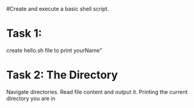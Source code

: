 #Create and execute a basic shell script.

# Task 1: 
create hello.sh file to print yourName"

# Task 2: The Directory
Navigate directories.
Read file content and output it.
Printing the current directory you are in
